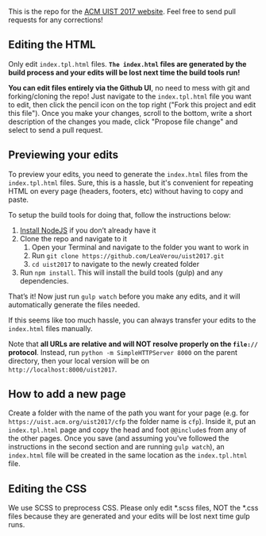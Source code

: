 This is the repo for the [ACM UIST 2017 website](https://uist.acm.org/uist2017/). Feel free to send pull requests for any corrections!

## Editing the HTML

Only edit `index.tpl.html` files. **`The index.html` files are generated by the build process and your edits will be lost next time the build tools run!**

**You can edit files entirely via the Github UI**, no need to mess with git and forking/cloning the repo! Just navigate to the `index.tpl.html` file you want to edit, then click the pencil icon on the top right ("Fork this project and edit this file"). Once you make your changes, scroll to the bottom, write a short description of the changes you made, click "Propose file change" and select to send a pull request.

## Previewing your edits

To preview your edits, you need to generate the `index.html` files from the `index.tpl.html` files. Sure, this is a hassle, but it's convenient for repeating HTML on every page (headers, footers, etc) without having to copy and paste.

To setup the build tools for doing that, follow the instructions below:

1. [Install NodeJS](https://nodejs.org/en/download/) if you don’t already have it
2. Clone the repo and navigate to it
	1. Open your Terminal and navigate to the folder you want to work in
	2. Run `git clone https://github.com/LeaVerou/uist2017.git`
	3. `cd uist2017` to navigate to the newly created folder
3. Run `npm install`. This will install the build tools (gulp) and any dependencies.

That’s it! Now just run `gulp watch` before you make any edits, and it will automatically generate the files needed.

If this seems like too much hassle, you can always transfer your edits to the `index.html` files manually.

Note that **all URLs are relative and will NOT resolve properly on the `file://` protocol**. Instead, run `python -m SimpleHTTPServer 8000` on the parent directory, then your local version will be on `http://localhost:8000/uist2017`.

## How to add a new page

Create a folder with the name of the path you want for your page (e.g. for `https://uist.acm.org/uist2017/cfp` the folder name is `cfp`). Inside it, put an `index.tpl.html` page and copy the head and foot `@@include`s from any of the other pages. Once you save (and assuming you've followed the instructions in the second section and are running `gulp watch`), an `index.html` file will be created in the same location as the `index.tpl.html` file.

## Editing the CSS

We use SCSS to preprocess CSS. Please only edit *.scss files, NOT the *.css files because they are generated and your edits will be lost next time gulp runs.
